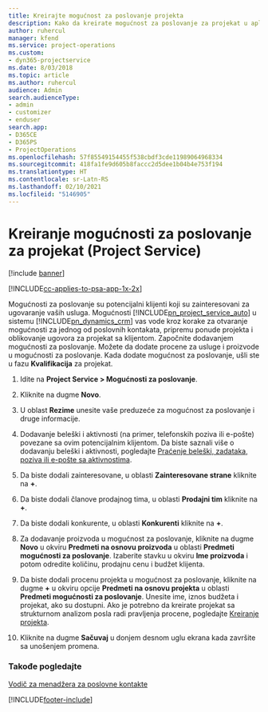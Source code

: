 ```yaml
---
title: Kreirajte mogućnost za poslovanje projekta
description: Kako da kreirate mogućnost za poslovanje za projekat u aplikaciji Project Service
author: ruhercul
manager: kfend
ms.service: project-operations
ms.custom:
- dyn365-projectservice
ms.date: 8/03/2018
ms.topic: article
ms.author: ruhercul
audience: Admin
search.audienceType:
- admin
- customizer
- enduser
search.app:
- D365CE
- D365PS
- ProjectOperations
ms.openlocfilehash: 57f85549154455f538cbdf3cde11989064968334
ms.sourcegitcommit: 418fa1fe9d605b8faccc2d5dee1b04b4e753f194
ms.translationtype: HT
ms.contentlocale: sr-Latn-RS
ms.lasthandoff: 02/10/2021
ms.locfileid: "5146905"
---
```

# <a name="create-a-project-opportunity-project-service"></a>Kreiranje mogućnosti za poslovanje za projekat (Project Service)

[!include [banner](../includes/psa-now-project-operations.md)]

[!INCLUDE[cc-applies-to-psa-app-1x-2x](../includes/cc-applies-to-psa-app-1x-2x.md)]

Mogućnosti za poslovanje su potencijalni klijenti koji su zainteresovani za ugovaranje vaših usluga. Mogućnosti [!INCLUDE[pn_project_service_auto](../includes/pn-project-service-auto.md)] u sistemu [!INCLUDE[pn_dynamics_crm](../includes/pn-dynamics-crm.md)] vas vode kroz korake za otvaranje mogućnosti za jednog od poslovnih kontakata, pripremu ponude projekta i oblikovanje ugovora za projekat sa klijentom. Započnite dodavanjem mogućnosti za poslovanje. Možete da dodate procene za usluge i proizvode u mogućnosti za poslovanje. Kada dodate mogućnost za poslovanje, ušli ste u fazu **Kvalifikacija** za projekat.  
  
1.  Idite na **Project Service > Mogućnosti za poslovanje**.  
  
2.  Kliknite na dugme **Novo**.  
  
3.  U oblast **Rezime** unesite vaše preduzeće za mogućnost za poslovanje i druge informacije.  
  
4.  Dodavanje beleški i aktivnosti (na primer, telefonskih poziva ili e-pošte) povezane sa ovim potencijalnim klijentom. Da biste saznali više o dodavanju beleški i aktivnosti, pogledajte [Praćenje beleški, zadataka, poziva ili e-pošte sa aktivnostima](https://docs.microsoft.com/dynamics365/customerengagement/on-premises/basics/work-with-activities).  
  
5.  Da biste dodali zainteresovane, u oblasti **Zainteresovane strane** kliknite na **+**.  
  
6.  Da biste dodali članove prodajnog tima, u oblasti **Prodajni tim** kliknite na **+**.  
  
7.  Da biste dodali konkurente, u oblasti **Konkurenti** kliknite na **+**.  
  
8.  Za dodavanje proizvoda u mogućnost za poslovanje, kliknite na dugme **Novo** u okviru **Predmeti na osnovu proizvoda** u oblasti **Predmeti mogućnosti za poslovanje**. Izaberite stavku u okviru **Ime proizvoda** i potom odredite količinu, prodajnu cenu i budžet klijenta.  
  
9. Da biste dodali procenu projekta u mogućnost za poslovanje, kliknite na dugme **+** u okviru opcije **Predmeti na osnovu projekta** u oblasti **Predmeti mogućnosti za poslovanje**. Unesite ime, iznos budžeta i projekat, ako su dostupni. Ako je potrebno da kreirate projekat sa strukturnom analizom posla radi pravljenja procene, pogledajte [Kreiranje projekta](../psa/create-project.md).  
  
10. Kliknite na dugme **Sačuvaj** u donjem desnom uglu ekrana kada završite sa unošenjem promena.  
  
### <a name="see-also"></a>Takođe pogledajte  
 [Vodič za menadžera za poslovne kontakte](../psa/account-manager-guide.md)


[!INCLUDE[footer-include](../includes/footer-banner.md)]